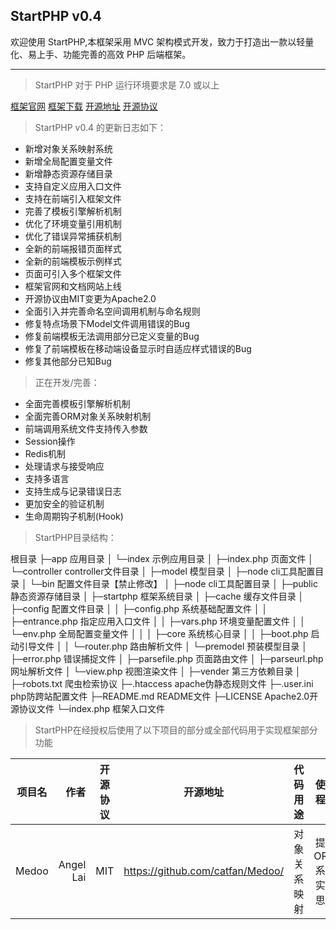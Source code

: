 ## StartPHP v0.4

欢迎使用 StartPHP,本框架采用 MVC 架构模式开发，致力于打造出一款以轻量化、易上手、功能完善的高效 PHP 后端框架。

---

> StartPHP 对于 PHP 运行环境要求是 7.0 或以上

[框架官网](https://startphp.catcatalpa.com)
[框架下载](https://startphp.catcatalpa.com/download)
[开源地址](https://github.com/catcatalpa/startphp)
[开源协议](https://github.com/catcatalpa/StartPHP/blob/master/LICENSE)

> StartPHP v0.4 的更新日志如下：

- 新增对象关系映射系统
- 新增全局配置变量文件
- 新增静态资源存储目录
- 支持自定义应用入口文件
- 支持在前端引入框架文件
- 完善了模板引擎解析机制
- 优化了环境变量引用机制
- 优化了错误异常捕获机制
- 全新的前端报错页面样式
- 全新的前端模板示例样式
- 页面可引入多个框架文件
- 框架官网和文档网站上线
- 开源协议由MIT变更为Apache2.0
- 全面引入并完善命名空间调用机制与命名规则
- 修复特点场景下Model文件调用错误的Bug
- 修复前端模板无法调用部分已定义变量的Bug
- 修复了前端模板在移动端设备显示时自适应样式错误的Bug
- 修复其他部分已知Bug

> 正在开发/完善：

- 全面完善模板引擎解析机制
- 全面完善ORM对象关系映射机制
- 前端调用系统文件支持传入参数
- Session操作
- Redis机制
- 处理请求与接受响应
- 支持多语言
- 支持生成与记录错误日志
- 更加安全的验证机制
- 生命周期钩子机制(Hook)

> StartPHP目录结构：

根目录
├─app                   应用目录
│  └─index              示例应用目录
│     ├─index.php       页面文件
│     └─controller      controller文件目录 
│
├─model                 模型目录
│
├─node                  cli工具配置目录
│  └─bin                配置文件目录【禁止修改】
│
├─node                  cli工具配置目录
│
├─public                静态资源存储目录
│
├─startphp              框架系统目录
│  ├─cache              缓存文件目录
│  ├─config             配置文件目录
│  │  ├─config.php      系统基础配置文件
│  │  ├─entrance.php    指定应用入口文件
│  │  ├─vars.php        环境变量配置文件
│  │  └─env.php         全局配置变量文件
│  │
│  ├─core               系统核心目录
│  │  ├─boot.php        启动引导文件
│  │  └─router.php      路由解析文件
│  └─premodel           预装模型目录
│     ├─error.php       错误捕捉文件
│     ├─parsefile.php   页面路由文件
│     ├─parseurl.php    网址解析文件
│     └─view.php        视图渲染文件
│
├─vender                第三方依赖目录
│
├─robots.txt            爬虫检索协议
├─.htaccess             apache伪静态规则文件
├─.user.ini             php防跨站配置文件
├─README.md             README文件
├─LICENSE               Apache2.0开源协议文件
└─index.php             框架入口文件

> StartPHP在经授权后使用了以下项目的部分或全部代码用于实现框架部分功能

|   项目名   |    作者    |  开源协议  |            开源地址            |  代码用途  |      使用程度     |
|------------|-----------:|:----------:|:------------------------------:|:----------:|:-----------------:|
|    Medoo   | Angel Lai  |    MIT     |https://github.com/catfan/Medoo/|对象关系映射|提供ORM系统实现思路|


